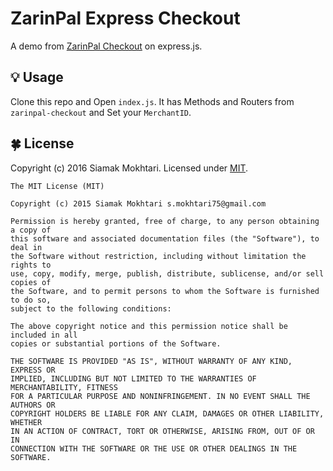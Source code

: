 # ZarinPal Express Checkout
A demo from [ZarinPal Checkout](https://github.com/siamakmokhtari/zarinpal-checkout) on express.js.
## 💡 Usage
Clone this repo and Open `index.js`. It has Methods and Routers from `zarinpal-checkout` and Set your `MerchantID`.

## 🍀 License
Copyright (c) 2016 Siamak Mokhtari. Licensed under [MIT](http://siamak.mit-license.org).

```
The MIT License (MIT)

Copyright (c) 2015 Siamak Mokhtari s.mokhtari75@gmail.com

Permission is hereby granted, free of charge, to any person obtaining a copy of
this software and associated documentation files (the "Software"), to deal in
the Software without restriction, including without limitation the rights to
use, copy, modify, merge, publish, distribute, sublicense, and/or sell copies of
the Software, and to permit persons to whom the Software is furnished to do so,
subject to the following conditions:

The above copyright notice and this permission notice shall be included in all
copies or substantial portions of the Software.

THE SOFTWARE IS PROVIDED "AS IS", WITHOUT WARRANTY OF ANY KIND, EXPRESS OR
IMPLIED, INCLUDING BUT NOT LIMITED TO THE WARRANTIES OF MERCHANTABILITY, FITNESS
FOR A PARTICULAR PURPOSE AND NONINFRINGEMENT. IN NO EVENT SHALL THE AUTHORS OR
COPYRIGHT HOLDERS BE LIABLE FOR ANY CLAIM, DAMAGES OR OTHER LIABILITY, WHETHER
IN AN ACTION OF CONTRACT, TORT OR OTHERWISE, ARISING FROM, OUT OF OR IN
CONNECTION WITH THE SOFTWARE OR THE USE OR OTHER DEALINGS IN THE SOFTWARE.
```
